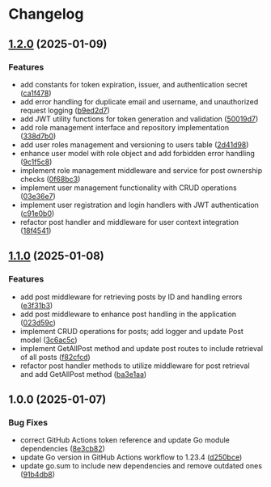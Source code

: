 # Changelog

## [1.2.0](https://github.com/umeh-promise/blog/compare/v1.1.0...v1.2.0) (2025-01-09)


### Features

* add constants for token expiration, issuer, and authentication secret ([ca1f478](https://github.com/umeh-promise/blog/commit/ca1f4784cb49fb596ab2f30e25f21528a723841d))
* add error handling for duplicate email and username, and unauthorized request logging ([b9ed2d7](https://github.com/umeh-promise/blog/commit/b9ed2d743d3faac47751545491493ba8c24017d8))
* add JWT utility functions for token generation and validation ([50019d7](https://github.com/umeh-promise/blog/commit/50019d7c02dae843f4b1f4224fa5f89fdbe364bf))
* add role management interface and repository implementation ([338d7b0](https://github.com/umeh-promise/blog/commit/338d7b0f2bd241bbc19f8dd1b52dc34f0dbe9883))
* add user roles management and versioning to users table ([2d41d98](https://github.com/umeh-promise/blog/commit/2d41d9875f60c9c3d7f8566a57ad6e08d1f10ea5))
* enhance user model with role object and add forbidden error handling ([9c1f5c8](https://github.com/umeh-promise/blog/commit/9c1f5c829f9c1d707ecdd522044185d7f41e39ee))
* implement role management middleware and service for post ownership checks ([0f68bc3](https://github.com/umeh-promise/blog/commit/0f68bc3cb468fa7045434fc0cc4e17e808ee79b5))
* implement user management functionality with CRUD operations ([03e36e7](https://github.com/umeh-promise/blog/commit/03e36e7a7109058491362f4920e3e2010d6e6714))
* implement user registration and login handlers with JWT authentication ([c91e0b0](https://github.com/umeh-promise/blog/commit/c91e0b0f282da985e8f49a9335b73eb0acd9bff6))
* refactor post handler and middleware for user context integration ([18f4541](https://github.com/umeh-promise/blog/commit/18f4541451f285298eebce0d1d3af296efac80b2))

## [1.1.0](https://github.com/umeh-promise/blog/compare/v1.0.0...v1.1.0) (2025-01-08)


### Features

* add post middleware for retrieving posts by ID and handling errors ([e3f31b3](https://github.com/umeh-promise/blog/commit/e3f31b3126d5c053cf1c6c0b3f3cd74f6929adb3))
* add post middleware to enhance post handling in the application ([023d59c](https://github.com/umeh-promise/blog/commit/023d59cd6086b9297f83eebda52f406c1d4b39aa))
* implement CRUD operations for posts; add logger and update Post model ([3c6ac5c](https://github.com/umeh-promise/blog/commit/3c6ac5c985ab73d46c72633e6104d7df67e61c63))
* implement GetAllPost method and update post routes to include retrieval of all posts ([f82cfcd](https://github.com/umeh-promise/blog/commit/f82cfcdeaef8f5a764bd7b362e7f968861895feb))
* refactor post handler methods to utilize middleware for post retrieval and add GetAllPost method ([ba3e1aa](https://github.com/umeh-promise/blog/commit/ba3e1aa59e59783e8f84a8070f3b162a2930eb86))

## 1.0.0 (2025-01-07)


### Bug Fixes

* correct GitHub Actions token reference and update Go module dependencies ([8e3cb82](https://github.com/umeh-promise/blog/commit/8e3cb82fdd64af4b4031c7e0971e98f3f1946d70))
* update Go version in GitHub Actions workflow to 1.23.4 ([d250bce](https://github.com/umeh-promise/blog/commit/d250bce428c40cc229f93066d78726e34d648e93))
* update go.sum to include new dependencies and remove outdated ones ([91b4db8](https://github.com/umeh-promise/blog/commit/91b4db8a3fed673ea602f358334e7105fa67fd3d))
